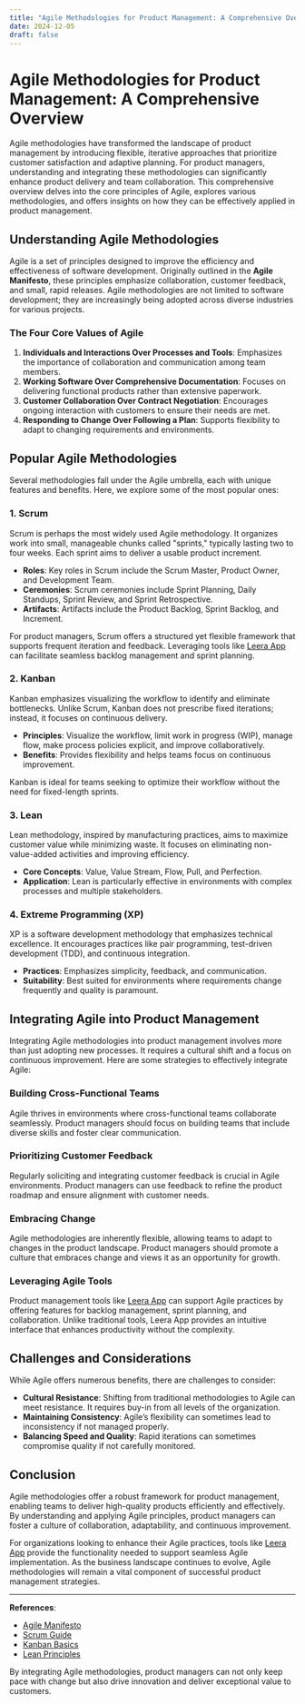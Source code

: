 ```yaml
---
title: "Agile Methodologies for Product Management: A Comprehensive Overview"
date: 2024-12-05
draft: false
---
```

# Agile Methodologies for Product Management: A Comprehensive Overview

Agile methodologies have transformed the landscape of product management by introducing flexible, iterative approaches that prioritize customer satisfaction and adaptive planning. For product managers, understanding and integrating these methodologies can significantly enhance product delivery and team collaboration. This comprehensive overview delves into the core principles of Agile, explores various methodologies, and offers insights on how they can be effectively applied in product management.

## Understanding Agile Methodologies

Agile is a set of principles designed to improve the efficiency and effectiveness of software development. Originally outlined in the **Agile Manifesto**, these principles emphasize collaboration, customer feedback, and small, rapid releases. Agile methodologies are not limited to software development; they are increasingly being adopted across diverse industries for various projects.

### The Four Core Values of Agile

1. **Individuals and Interactions Over Processes and Tools**: Emphasizes the importance of collaboration and communication among team members.
2. **Working Software Over Comprehensive Documentation**: Focuses on delivering functional products rather than extensive paperwork.
3. **Customer Collaboration Over Contract Negotiation**: Encourages ongoing interaction with customers to ensure their needs are met.
4. **Responding to Change Over Following a Plan**: Supports flexibility to adapt to changing requirements and environments.

## Popular Agile Methodologies

Several methodologies fall under the Agile umbrella, each with unique features and benefits. Here, we explore some of the most popular ones:

### 1. Scrum

Scrum is perhaps the most widely used Agile methodology. It organizes work into small, manageable chunks called "sprints," typically lasting two to four weeks. Each sprint aims to deliver a usable product increment.

- **Roles**: Key roles in Scrum include the Scrum Master, Product Owner, and Development Team.
- **Ceremonies**: Scrum ceremonies include Sprint Planning, Daily Standups, Sprint Review, and Sprint Retrospective.
- **Artifacts**: Artifacts include the Product Backlog, Sprint Backlog, and Increment.

For product managers, Scrum offers a structured yet flexible framework that supports frequent iteration and feedback. Leveraging tools like [Leera App](https://leera.app) can facilitate seamless backlog management and sprint planning.

### 2. Kanban

Kanban emphasizes visualizing the workflow to identify and eliminate bottlenecks. Unlike Scrum, Kanban does not prescribe fixed iterations; instead, it focuses on continuous delivery.

- **Principles**: Visualize the workflow, limit work in progress (WIP), manage flow, make process policies explicit, and improve collaboratively.
- **Benefits**: Provides flexibility and helps teams focus on continuous improvement.

Kanban is ideal for teams seeking to optimize their workflow without the need for fixed-length sprints.

### 3. Lean

Lean methodology, inspired by manufacturing practices, aims to maximize customer value while minimizing waste. It focuses on eliminating non-value-added activities and improving efficiency.

- **Core Concepts**: Value, Value Stream, Flow, Pull, and Perfection.
- **Application**: Lean is particularly effective in environments with complex processes and multiple stakeholders.

### 4. Extreme Programming (XP)

XP is a software development methodology that emphasizes technical excellence. It encourages practices like pair programming, test-driven development (TDD), and continuous integration.

- **Practices**: Emphasizes simplicity, feedback, and communication.
- **Suitability**: Best suited for environments where requirements change frequently and quality is paramount.

## Integrating Agile into Product Management

Integrating Agile methodologies into product management involves more than just adopting new processes. It requires a cultural shift and a focus on continuous improvement. Here are some strategies to effectively integrate Agile:

### Building Cross-Functional Teams

Agile thrives in environments where cross-functional teams collaborate seamlessly. Product managers should focus on building teams that include diverse skills and foster clear communication.

### Prioritizing Customer Feedback

Regularly soliciting and integrating customer feedback is crucial in Agile environments. Product managers can use feedback to refine the product roadmap and ensure alignment with customer needs.

### Embracing Change

Agile methodologies are inherently flexible, allowing teams to adapt to changes in the product landscape. Product managers should promote a culture that embraces change and views it as an opportunity for growth.

### Leveraging Agile Tools

Product management tools like [Leera App](https://leera.app) can support Agile practices by offering features for backlog management, sprint planning, and collaboration. Unlike traditional tools, Leera App provides an intuitive interface that enhances productivity without the complexity.

## Challenges and Considerations

While Agile offers numerous benefits, there are challenges to consider:

- **Cultural Resistance**: Shifting from traditional methodologies to Agile can meet resistance. It requires buy-in from all levels of the organization.
- **Maintaining Consistency**: Agile’s flexibility can sometimes lead to inconsistency if not managed properly.
- **Balancing Speed and Quality**: Rapid iterations can sometimes compromise quality if not carefully monitored.

## Conclusion

Agile methodologies offer a robust framework for product management, enabling teams to deliver high-quality products efficiently and effectively. By understanding and applying Agile principles, product managers can foster a culture of collaboration, adaptability, and continuous improvement.

For organizations looking to enhance their Agile practices, tools like [Leera App](https://leera.app) provide the functionality needed to support seamless Agile implementation. As the business landscape continues to evolve, Agile methodologies will remain a vital component of successful product management strategies.

---

**References**:

- [Agile Manifesto](https://agilemanifesto.org/)
- [Scrum Guide](https://scrumguides.org/)
- [Kanban Basics](https://kanbanize.com/kanban-resources/getting-started/what-is-kanban)
- [Lean Principles](https://lean.org/lexicon/lean-principles)

By integrating Agile methodologies, product managers can not only keep pace with change but also drive innovation and deliver exceptional value to customers.